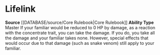 ﻿---
ability_type: Master
id: '16'
name: Lifelink
rarity: Common
source: '[[DATABASE/source/Core Rulebook|Core Rulebook]]'
type: Familiar Ability

---
# Lifelink

**Source** [[DATABASE/source/Core Rulebook|Core Rulebook]] 
**Ability Type** Master
If your familiar would be reduced to 0 HP by damage, as a reaction with the concentrate trait, you can take the damage. If you do, you take all the damage and your familiar takes none. However, special effects that would occur due to that damage (such as snake venom) still apply to your familiar.